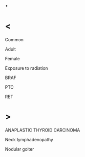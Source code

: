 # .

# <

Common

Adult

Female

Exposure to radiation

BRAF

PTC

RET

# >

ANAPLASTIC THYROID CARCINOMA

Neck lymphadenopathy

Nodular goiter
